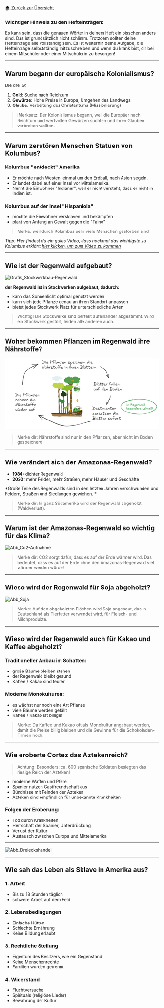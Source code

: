 [🏠 Zurück zur Übersicht](../../index)

### Wichtiger Hinweis zu den Hefteinträgen:
Es kann sein, dass die genauen Wörter in deinem Heft ein bisschen anders sind. Das ist grundsätzlich nicht schlimm. Trotzdem sollten deine Hefteinträge alle vollständig sein. Es ist weiterhin deine Aufgabe, die Hefteinträge selbstständig mitzuschreiben und wenn du krank bist, dir bei einem Mitschüler oder einer Mitschülerin zu besorgen!

---

## Warum begann der europäische Kolonialismus?

Die drei G:

1. **Gold**: Suche nach Reichtum
2. **Gewürze**: Hohe Preise in Europa, Umgehen des Landwegs
3. **Glaube**: Verbeitung des Christentums (Missionierung)

 >ℹ️Merksatz: Der Kolonialismus begann, weil die Europäer nach Reichtum und wertvollen Gewürzen suchten und ihren Glauben verbreiten wollten. 


---

## Warum zerstören Menschen Statuen von Kolumbus?

### Kolumbus "entdeckt" Amerika

- Er möchte nach Westen, einmal um den Erdball, nach Asien segeln.
- Er landet dabei auf einer Insel vor Mittelamerika.
- Nennt die Einwohner "Indianer", weil er nicht versteht, dass er nicht in Indien ist. 
  
### Kolumbus auf der Insel "Hispaniola"

- möchte die Einwohner versklaven und bekämpfen
- plant von Anfang an Gewalt gegen die "Taino"

>Merke: weil durch Kolumbus sehr viele Menschen gestorben sind


*Tipp: Hier findest du ein gutes Video, dass nochmal das wichtigste zu Kolumbus erklärt: [hier klicken, um zum Video zu kommen](https://www.planet-wissen.de/geschichte/neuzeit/entdeckung_amerikas/index.html)*

---

## Wie ist der Regenwald aufgebaut?

![Grafik_Stockwerkbau-Regenwald](Grafik_Stockwerkbau-Regenwald.png)

**der Regenwald ist in Stockwerken aufgebaut, dadurch:**
- kann das Sonnenlicht optimal genutzt werden
- kann sich jede Pflanze genau an ihren Standort anpassen
- bietet jedes Stockwerk Platz für unterschiedliche Arten

>Wichtig!
>Die Stockwerke sind perfekt aufeinander abgestimmt. Wird ein Stockwerk gestört, leiden alle anderen auch. 

---

## Woher bekommen Pflanzen im Regenwald ihre Nährstoffe?

![Abb_Nährstoffkreislauf](Abb_Nährstoffkreislauf.png)

>Merke dir: 
>Nährstoffe sind nur in den Pflanzen, aber nicht im Boden gespeichert!

---

## Wie verändert sich der Amazonas-Regenwald?

- **1984:** dichter Regenwald
- **2020:** mehr Felder, mehr Straßen, mehr Häuser und Geschäfte

*Große Teile des Regenwalds sind in den letzten Jahren verschwunden und Feldern, Straßen und Siedlungen gewichen. *

>Merke dir: 
>In ganz Südamerika wird der Regenwald abgeholzt (Waldverlust).

---

## Warum ist der Amazonas-Regenwald so wichtig für das Klima?

![Abb_Co2-Aufnahme](Abb_Co2-Aufnahme.png)

>Merke dir:
>CO2 sorgt dafür, dass es auf der Erde wärmer wird. 
>Das bedeutet, dass es auf der Erde ohne den Amazonas-Regenwald viel wärmer werden würde!

---
## Wieso wird der Regenwald für Soja abgeholzt?

![Abb_Soja](../../GPG_7/Arbeitsblätter_GPG_7/Abb_Soja.png)

>Merke: Auf den abgeholzten Flächen wird Soja angebaut, das in Deutschland als Tierfutter verwendet wird, für Fleisch- und Milchprodukte. 

---
## Wieso wird der Regenwald auch für Kakao und Kaffee abgeholzt?

### Traditioneller Anbau im Schatten:
- große Bäume bleiben stehen
- der Regenwald bleibt gesund 
- Kaffee / Kakao sind teurer

### Moderne Monokulturen:
- es wächst nur noch eine Art Pflanze
- viele Bäume werden gefällt
- Kaffee / Kakao ist billiger

>Merke: Da Kaffee und Kakao oft als Monokultur angebaut werden, damit die Preise billig bleiben und die Gewinne für die Schokoladen-Firmen hoch.

---
## Wie eroberte Cortez das Aztekenreich?

>Achtung: Besonders: ca. 600 spanische Soldaten besiegten das riesige Reich der Azteken!

- moderne Waffen und Pfere
- Spanier nutzen Gastfreundschaft aus
- Bündnisse mit Feinden der Azteken
- Azteken sind empfindlich für unbekannte Krankheiten

### Folgen der Eroberung:

- Tod durch Krankheiten
- Herrschaft der Spanier, Unterdrückung
- Verlust der Kultur
- Austausch zwischen Europa und Mittelamerika

---

![Abb_Dreieckshandel](Abb_Dreieckshandel.png)


---

## Wie sah das Leben als Sklave in Amerika aus?

### 1. Arbeit
- Bis zu 18 Stunden täglich
- schwere Arbeit auf dem Feld

### 2. Lebensbedingungen
- Einfache Hütten
- Schlechte Ernährung
- Keine Bildung erlaubt

### 3. Rechtliche Stellung
- Eigentum des Besitzers, wie ein Gegenstand
- Keine Menschenrechte
- Familien wurden getrennt

### 4. Widerstand
- Fluchtversuche
- Spirituals (religiöse Lieder)
- Bewahrung der Kultur

